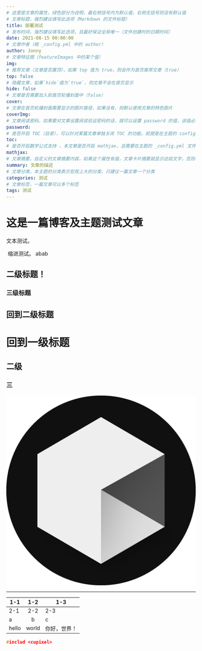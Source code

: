 ```yaml
---
# 这里是文章的属性，绿色部分为说明，最右侧括号内为默认值，右侧无括号则没有默认值
# 文章标题，强烈建议填写此选项（Markdown 的文件标题）
title: 部署测试
# 发布时间，强烈建议填写此选项，且最好保证全局唯一（文件创建时的日期时间）
date: 2021-08-15 00:00:00
# 文章作者（根 _config.yml 中的 author）
author: Jonny
# 文章特征图（featureImages 中的某个值）
img: 
# 推荐文章（文章是否置顶），如果 top 值为 true，则会作为首页推荐文章（true）
top: false
# 隐藏文章，如果`hide`值为`true`，则文章不会在首页显示
hide: false
# 文章是否需要加入到首页轮播封面中（false）
cover: 
# 文章在首页轮播封面需要显示的图片路径，如果没有，则默认使用文章的特色图片
coverImg: 
# 文章阅读密码，如果要对文章设置阅读验证密码的话，就可以设置 password 的值，该值必须是用 SHA256 加密后的密码，防止被他人识破。前提是在主题的 config.yml 中激活了 verifyPassword 选项
password:
# 是否开启 TOC（目录），可以针对某篇文章单独关闭 TOC 的功能。前提是在主题的 config.yml 中激活了 toc 选项（true）
toc: 
# 是否开启数学公式支持 ，本文章是否开启 mathjax，且需要在主题的 _config.yml 文件中也需要开启才行（false）
mathjax: 
# 文章摘要，自定义的文章摘要内容，如果这个属性有值，文章卡片摘要就显示这段文字，否则程序会自动截取文章的部分内容作为摘要
summary: 文章的描述
# 文章分类，本主题的分类表示宏观上大的分类，只建议一篇文章一个分类
categories: 测试
# 文章标签，一篇文章可以多个标签
tags: 测试
---
```


# 这是一篇博客及主题测试文章

文本测试。

​	缩进测试。
abab

## 二级标题！

### 三级标题

## 回到二级标题

# 回到一级标题

## 二级

### 三

![图像测试](/favicon.png)

---

| 1-1   |  1-2  | 1-3          |
| ----- | :---: | ------------ |
| 2-1   |  2-2  | 2-3          |
| a     |   b   | c            |
| hello | world | 你好，世界！ |

```c++
#includ <cupixel>
```

[^hello world]: 链接脚注测试

